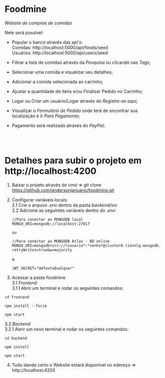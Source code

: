 # Foodmine

*Website de compras de comidas*

Nele será possível:<br>  
  - Popular o banco através das api's: <br>
    Comidas: http://localhost:5000/api/foods/seed <br>
    Usuários: http://localhost:5000/api/users/seed <br>
  
  - Filtrar a lista de comidas através da *Pesquisa* ou clicando nas *Tags*; <br>
  - Selecionar uma comida e visualizar seu detalhes; <br>     
  - Adicionar a comida selecionada ao carrinho; <br>
  - Ajustar a quantidade de itens e/ou Finalizar Pedido no Carrinho; <br>
  - Logar ou Criar um usuário/Logar através do *Registre-se aqui*; <br>
  - Visualizar o *Formulário de Pedido* onde terá de encontrar sua localização e *Ir Para Pagamento*; <br>
  - Pagamento será realizado através do *PayPal*;

<br><br>

# Detalhes para subir o projeto em http://localhost:4200
1. Baixar o projeto através do cmd => git clone https://github.com/andersonjanuario/foodmine.git <br>

2. Configurar variáveis locais: <br>
  2.1 Crie o arquivo *.env* dentro da pasta *backend/src* <br>
  2.2 Adicione as seguintes variáveis dentro do *.env*:
    ```
    //Para conectar ao MONGODB local
    MONGO_URI=mongodb://localhost:27017
    
    ou
    
    //Para conectar ao MONGODB Atlas - BD online
    MONGO_URI=mongodb+srv://*usuario*:*senha*@cluster0.liennlq.mongodb.net/nomeBanco?retryWrites=true&w=majority
    ```
    e<br>
    ```
    JWT_SECRET="UmTextoQualquer"
    ```

3. Acessar a pasta foodmine <br>
3.1 *Frontend* <br>
3.1.1 Abrir um terminal e rodar os seguintes comandos: <br>
```
cd frontend
```
```
npm install --force
```
```
npm start
```
3.2 *Backend* <br>
3.2.1 Abrir um novo terminal e rodar os seguintes comandos: <br>
```
cd backend
```
```
npm install
```
```
npm start
```
4. Tudo dando certo o Website estará disponível no edereço => http://localhost:4200
